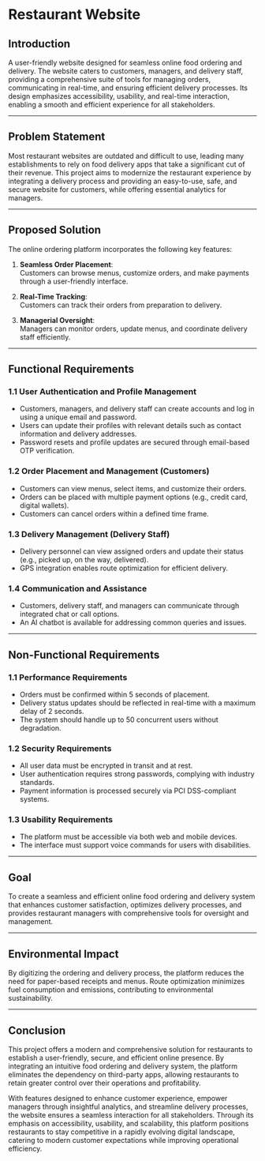 # Restaurant Website

## Introduction
A user-friendly website designed for seamless online food ordering and delivery. The website caters to customers, managers, and delivery staff, providing a comprehensive suite of tools for managing orders, communicating in real-time, and ensuring efficient delivery processes. Its design emphasizes accessibility, usability, and real-time interaction, enabling a smooth and efficient experience for all stakeholders.

---

## Problem Statement
Most restaurant websites are outdated and difficult to use, leading many establishments to rely on food delivery apps that take a significant cut of their revenue. This project aims to modernize the restaurant experience by integrating a delivery process and providing an easy-to-use, safe, and secure website for customers, while offering essential analytics for managers.

---

## Proposed Solution
The online ordering platform incorporates the following key features:

1. **Seamless Order Placement**:  
   Customers can browse menus, customize orders, and make payments through a user-friendly interface.
   
2. **Real-Time Tracking**:  
   Customers can track their orders from preparation to delivery.
   
3. **Managerial Oversight**:  
   Managers can monitor orders, update menus, and coordinate delivery staff efficiently.

---

## Functional Requirements

### 1.1 User Authentication and Profile Management
- Customers, managers, and delivery staff can create accounts and log in using a unique email and password.
- Users can update their profiles with relevant details such as contact information and delivery addresses.
- Password resets and profile updates are secured through email-based OTP verification.

### 1.2 Order Placement and Management (Customers)
- Customers can view menus, select items, and customize their orders.
- Orders can be placed with multiple payment options (e.g., credit card, digital wallets).
- Customers can cancel orders within a defined time frame.

### 1.3 Delivery Management (Delivery Staff)
- Delivery personnel can view assigned orders and update their status (e.g., picked up, on the way, delivered).
- GPS integration enables route optimization for efficient delivery.

### 1.4 Communication and Assistance
- Customers, delivery staff, and managers can communicate through integrated chat or call options.
- An AI chatbot is available for addressing common queries and issues.

---

## Non-Functional Requirements

### 1.1 Performance Requirements
- Orders must be confirmed within 5 seconds of placement.
- Delivery status updates should be reflected in real-time with a maximum delay of 2 seconds.
- The system should handle up to 50 concurrent users without degradation.

### 1.2 Security Requirements
- All user data must be encrypted in transit and at rest.
- User authentication requires strong passwords, complying with industry standards.
- Payment information is processed securely via PCI DSS-compliant systems.

### 1.3 Usability Requirements
- The platform must be accessible via both web and mobile devices.
- The interface must support voice commands for users with disabilities.

---

## Goal
To create a seamless and efficient online food ordering and delivery system that enhances customer satisfaction, optimizes delivery processes, and provides restaurant managers with comprehensive tools for oversight and management.

---

## Environmental Impact
By digitizing the ordering and delivery process, the platform reduces the need for paper-based receipts and menus. Route optimization minimizes fuel consumption and emissions, contributing to environmental sustainability.

---

## Conclusion
This project offers a modern and comprehensive solution for restaurants to establish a user-friendly, secure, and efficient online presence. By integrating an intuitive food ordering and delivery system, the platform eliminates the dependency on third-party apps, allowing restaurants to retain greater control over their operations and profitability. 

With features designed to enhance customer experience, empower managers through insightful analytics, and streamline delivery processes, the website ensures a seamless interaction for all stakeholders. Through its emphasis on accessibility, usability, and scalability, this platform positions restaurants to stay competitive in a rapidly evolving digital landscape, catering to modern customer expectations while improving operational efficiency.
